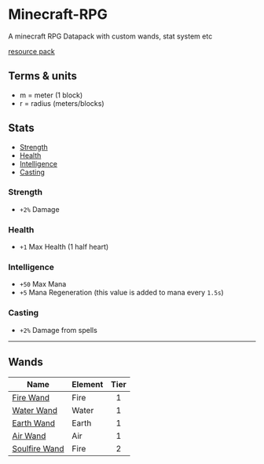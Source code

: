Minecraft-RPG
===

A minecraft RPG Datapack with custom wands, stat system etc

[resource pack](https://github.com/Gold512/Minecraft-RPG-res)

## Terms & units 
- m = meter (1 block)
- r = radius (meters/blocks)


## Stats

- [Strength](#strength)
- [Health](#health)
- [Intelligence](#intelligence)
- [Casting](#casting)

### Strength
- `+2%` Damage

### Health
- `+1` Max Health (1 half heart)

### Intelligence
- `+50` Max Mana
- `+5` Mana Regeneration (this value is added to mana every `1.5s`)
### Casting
- `+2%` Damage from spells
---

## Wands
|      Name                                       | Element | Tier | 
| ----------------------------------------------- | ------- | :--: | 
| [Fire Wand](./md/wands.md#fire-wand)            | Fire    | 1    | 
| [Water Wand](./md/wands.md#water-wand)          | Water   | 1    | 
| [Earth Wand](./md/wands.md#earth-wand)          | Earth   | 1    | 
| [Air Wand](./md/wands.md#air-wand)              | Air     | 1    | 
| [Soulfire Wand](./md/wands.md#soulfire-wand)    | Fire    | 2    | 
